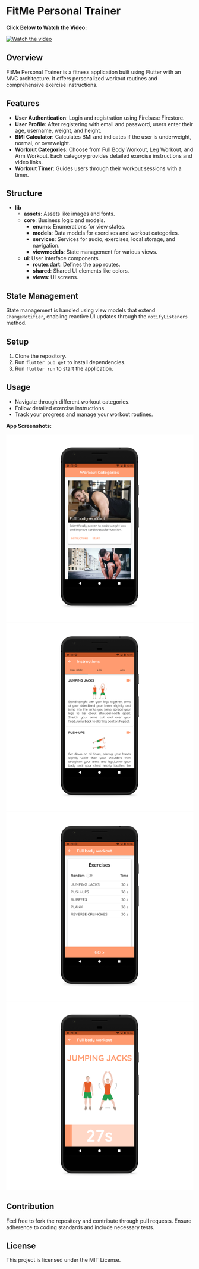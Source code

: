 # FitMe Personal Trainer

<p><strong>Click Below to Watch the Video:</strong>&nbsp;</p>

[![Watch the video](https://i.giphy.com/media/v1.Y2lkPTc5MGI3NjExdW9xN3ZmcmxndXpmaDd6bXY0bWI2b253cm1kcmJ5MnRuMGsxbnV5ZiZlcD12MV9pbnRlcm5hbF9naWZfYnlfaWQmY3Q9Zw/WFmjWifrj9DJ50YaXj/giphy.gif)](https://drive.google.com/file/d/1HMmwnuccLZfG1_QKh99epKUqceK_fT8E/view?usp=sharing)


## Overview
FitMe Personal Trainer is a fitness application built using Flutter with an MVC architecture. It offers personalized workout routines and comprehensive exercise instructions.

## Features
- **User Authentication**: Login and registration using Firebase Firestore.
- **User Profile**: After registering with email and password, users enter their age, username, weight, and height.
- **BMI Calculator**: Calculates BMI and indicates if the user is underweight, normal, or overweight.
- **Workout Categories**: Choose from Full Body Workout, Leg Workout, and Arm Workout. Each category provides detailed exercise instructions and video links.
- **Workout Timer**: Guides users through their workout sessions with a timer.

## Structure
- **lib**
  - **assets**: Assets like images and fonts.
  - **core**: Business logic and models.
    - **enums**: Enumerations for view states.
    - **models**: Data models for exercises and workout categories.
    - **services**: Services for audio, exercises, local storage, and navigation.
    - **viewmodels**: State management for various views.
  - **ui**: User interface components.
    - **router.dart**: Defines the app routes.
    - **shared**: Shared UI elements like colors.
    - **views**: UI screens.

## State Management
State management is handled using view models that extend `ChangeNotifier`, enabling reactive UI updates through the `notifyListeners` method.

## Setup
1. Clone the repository.
2. Run `flutter pub get` to install dependencies.
3. Run `flutter run` to start the application.

## Usage
- Navigate through different workout categories.
- Follow detailed exercise instructions.
- Track your progress and manage your workout routines.



<p><strong>App Screenshots:</strong>&nbsp;</p>

![](Screenshots/Screenshot_1594717551_pixel_quite_black_portrait.png)
![](Screenshots/Screenshot_1594717559_pixel_quite_black_portrait.png)
![](Screenshots/Screenshot_1594717567_pixel_quite_black_portrait.png)
![](Screenshots/Screenshot_1594717573_pixel_quite_black_portrait.png)


## Contribution
Feel free to fork the repository and contribute through pull requests. Ensure adherence to coding standards and include necessary tests.

## License
This project is licensed under the MIT License.

